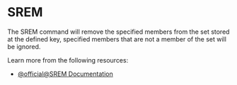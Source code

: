 # SREM

The SREM command will remove the specified members from the set stored at the defined key, specified members that are not a member of the set will be ignored.

Learn more from the following resources:

- [@official@SREM Documentation](https://redis.io/docs/latest/commands/srem/)